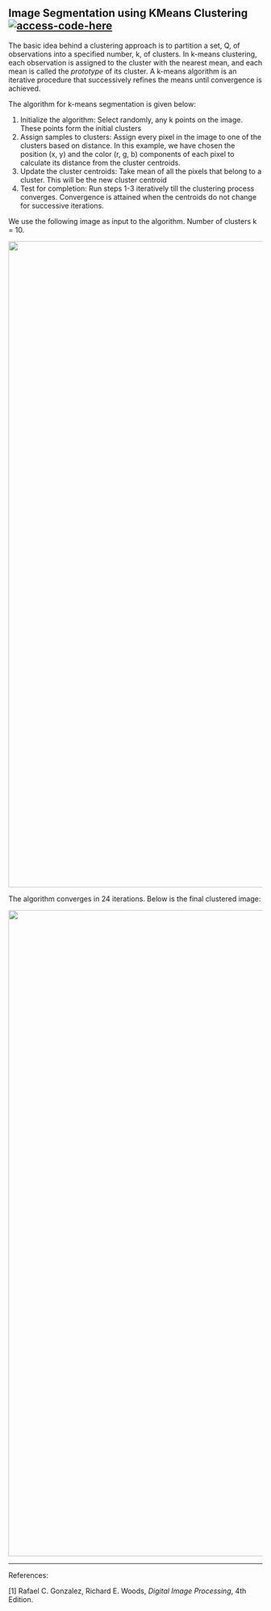 ## Image Segmentation using KMeans Clustering [![access-code-here](https://img.shields.io/badge/Access%20Code-Here-1f425f.svg)](https://github.com/naik24/ImageProcessing/blob/master/Image%20Segmentation%20using%20KMeans/Image_Segmentation_using_KMeans.ipynb)

The basic idea behind a clustering approach is to partition a set, Q, of observations into a specified number, k, of clusters. In k-means clustering, each observation is assigned to the cluster with the nearest mean, and each mean is called the *prototype* of its cluster. A k-means algorithm is an iterative procedure that successively refines the means until convergence is achieved.

The algorithm for k-means segmentation is given below:

1. Initialize the algorithm: Select randomly, any k points on the image. These points form the initial clusters
2. Assign samples to clusters: Assign every pixel in the image to one of the clusters based on distance. In this example, we have chosen the position (x, y) and the color (r, g, b) components of each pixel to calculate its distance from the cluster centroids.
3. Update the cluster centroids: Take mean of all the pixels that belong to a cluster. This will be the new cluster centroid
4. Test for completion: Run steps 1-3 iteratively till the clustering process converges. Convergence is attained when the centroids do not change for successive iterations.

We use the following image as input to the algorithm. Number of clusters k = 10.

<p align = "center"><img width="1279" alt="image" src="https://github.com/naik24/ImageProcessing/assets/69704762/cee739a6-bf05-4f3d-9c07-3ae0e70b550a"></p>

The algorithm converges in 24 iterations. Below is the final clustered image:
<p align = "center"><img width="1279" alt="image" src="https://github.com/naik24/ImageProcessing/assets/69704762/68e07bd6-3ddd-4fff-ba2b-eb678e5998a0">
</p>

<hr>
References:

[1] Rafael C. Gonzalez, Richard E. Woods, *Digital Image Processing*, 4th Edition.
